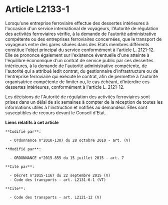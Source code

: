 # Article L2133-1

Lorsqu'une entreprise ferroviaire effectue des dessertes intérieures à l'occasion d'un service international de voyageurs,
l'Autorité de régulation des activités ferroviaires vérifie, à la demande de l'autorité administrative compétente ou des
entreprises ferroviaires concernées, que le transport de voyageurs entre des gares situées dans des Etats membres différents
constitue l'objet principal du service conformément à l'article L. 2121-12. Elle se prononce également sur l'existence
éventuelle d'une atteinte à l'équilibre économique d'un contrat de service public par ces dessertes intérieures, à la demande
de l'autorité administrative compétente, de l'autorité qui a attribué ledit contrat, du gestionnaire d'infrastructure ou de
l'entreprise ferroviaire qui exécute le contrat, afin de permettre à l'autorité organisatrice compétente de limiter ou, le
cas échéant, d'interdire ces dessertes intérieures, conformément à l'article L. 2121-12.

Les décisions de l'Autorité de régulation des activités ferroviaires sont prises dans un délai de six semaines à compter de
la réception de toutes les informations utiles à l'instruction et notifiés au demandeur. Elles sont susceptibles de recours
devant le Conseil d'Etat.

**Liens relatifs à cet article**

	**Codifié par**:

	  - Ordonnance n°2010-1307 du 28 octobre 2010 - art. (V)

	**Modifié par**:

	  - ORDONNANCE n°2015-855 du 15 juillet 2015 - art. 7

	**Cité par**:

	  - Décret n°2015-1167 du 22 septembre 2015 (V)
	  - Code des transports - art. L2131-6-1 (VT)

	**Cite**:

	  - Code des transports - art. L2121-12 (V)
